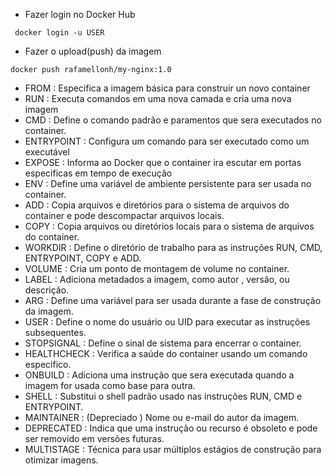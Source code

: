 * Fazer login no Docker Hub

``` docker login -u USER```

* Fazer o upload(push) da imagem

``` docker push rafamellonh/my-nginx:1.0  ``` 


* FROM : Especifica a imagem básica para construir un novo container<br>
* RUN : Executa comandos em uma nova camada e cria uma nova imagem<br>
* CMD : Define o comando padrão e paramentos que sera executados no container.<br>
* ENTRYPOINT : Configura um comando para ser executado como um executável<br>
* EXPOSE : Informa ao Docker que o container ira escutar em portas especificas em tempo de execução <br>
* ENV : Define uma variável de ambiente persistente para ser usada no container.<br>
* ADD : Copia arquivos e diretórios para o sistema de arquivos do container e pode descompactar arquivos locais.<br>
* COPY : Copia arquivos ou diretórios locais para o sistema de arquivos do container.<br>
* WORKDIR : Define o diretório de trabalho para as instruções RUN, CMD, ENTRYPOINT, COPY e ADD.<br>
* VOLUME : Cria um ponto de montagem de volume no container. <br>
* LABEL : Adiciona metadados a imagem, como autor , versão, ou descrição. <br>
* ARG : Define uma variável para ser usada durante a fase de construção da imagem.<br>
* USER : Define o nome do usuário ou UID para executar as instruções subsequentes.<br>
* STOPSIGNAL : Define o sinal de sistema para encerrar o container. <br>
* HEALTHCHECK : Verifica a saúde do container usando um comando especifico.<br>
* ONBUILD : Adiciona uma instrução que sera executada quando a imagem for usada como base para outra.<br>
* SHELL : Substitui o shell padrão usado nas instruções RUN, CMD e ENTRYPOINT. <br>
* MAINTAINER : (Depreciado ) Nome ou e-mail do autor da imagem.<br>
* DEPRECATED : Indica que uma instrução ou recurso é obsoleto e pode ser removido em versões futuras.<br>
* MULTISTAGE : Técnica para usar múltiplos estágios de construção para otimizar imagens.<br>
